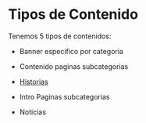 # Tipos de Contenido

Tenemos 5 tipos de contenidos:

* Banner especifico por categoria

* Contenido paginas subcategorias

* [Historias](/tipos-de-contenido/historias.md)

* Intro Paginas subcategorias

* Noticias



